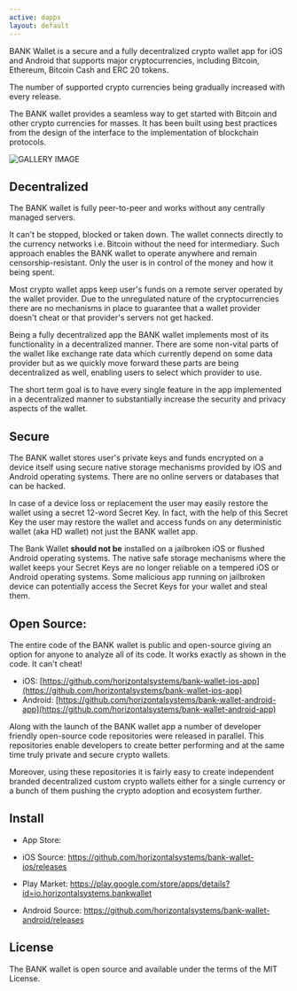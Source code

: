 ```yaml
---
active: dapps
layout: default
---
```



BANK Wallet is a secure and a fully decentralized crypto wallet app for iOS and Android that supports major cryptocurrencies, including Bitcoin, Ethereum, Bitcoin Cash and ERC 20 tokens. 

The number of supported crypto currencies being gradually increased with every release.

The BANK wallet provides a seamless way to get started with Bitcoin and other crypto currencies for masses. It has been built using best practices from the design of the interface to the implementation of blockchain protocols.

![GALLERY IMAGE](/assets/images/bankwallet_screenshots_ios.png)


## Decentralized

The BANK wallet is fully peer-to-peer and works without any centrally managed servers. 

It can't be stopped, blocked or taken down. The wallet connects directly to the currency networks i.e. Bitcoin without the need for intermediary. Such approach enables the BANK wallet to operate anywhere and remain censorship-resistant. Only the user is in control of the money and how it being spent.

Most crypto wallet apps keep user's funds on a remote server operated by the wallet provider. Due to the unregulated nature of the cryptocurrencies there are no mechanisms in place to guarantee that a wallet provider doesn't cheat or that provider's servers not get hacked.

Being a fully decentralized app the BANK wallet implements most of its functionality in a decentralized manner. There are some non-vital parts of the wallet like exchange rate data which currently depend on some data provider but as we quickly move forward these parts are being decentralized as well, enabling users to select which provider to use.

The short term goal is to have every single feature in the app implemented in a decentralized manner to substantially increase the security and privacy aspects of the wallet.


## Secure 

The BANK wallet stores user's private keys and funds encrypted on a device itself using secure native storage mechanisms provided by iOS and Android operating systems. There are no online servers or databases that can be hacked.

In case of a device loss or replacement the user may easily restore the wallet using a secret 12-word Secret Key. In fact, with the help of this Secret Key the user may restore the wallet and access funds on any deterministic wallet (aka HD wallet) not just the BANK wallet app.

The Bank Wallet **should not be** installed on a jailbroken iOS or flushed Android operating systems. The native safe storage mechanisms where the wallet keeps your Secret Keys are no longer reliable on a tempered iOS or Android operating systems. Some malicious app running on jailbroken device can potentially access the Secret Keys for your wallet and steal them.


## Open Source:

The entire code of the BANK wallet is public and open-source giving an option for anyone to analyze all of its code. It works exactly as shown in the code. It can't cheat!

- iOS: [https://github.com/horizontalsystems/bank-wallet-ios-app](https://github.com/horizontalsystems/bank-wallet-ios-app)
- Android: [https://github.com/horizontalsystems/bank-wallet-android-app](https://github.com/horizontalsystems/bank-wallet-android-app)

Along with the launch of the BANK wallet app a number of developer friendly open-source code repositories were released in parallel. This repositories enable developers to create better performing and at the same time truly private and secure crypto wallets.

Moreover, using these repositories it is fairly easy to create independent branded decentralized custom crypto wallets either for a single currency or a bunch of them pushing the crypto adoption and ecosystem further.


## Install

- App Store:
- iOS Source: https://github.com/horizontalsystems/bank-wallet-ios/releases 

- Play Market: https://play.google.com/store/apps/details?id=io.horizontalsystems.bankwallet
- Android Source: https://github.com/horizontalsystems/bank-wallet-android/releases


## License

The BANK wallet is open source and available under the terms of the MIT License.


